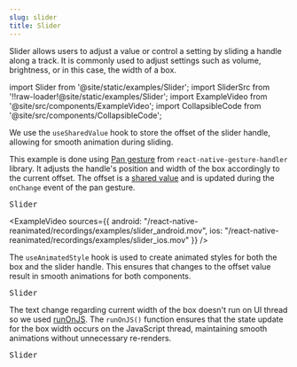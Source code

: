 ```yaml
---
slug: slider
title: Slider
---
```


Slider allows users to adjust a value or control a setting by sliding a handle along a track. It is commonly used to adjust settings such as volume, brightness, or in this case, the width of a box.

import Slider from '@site/static/examples/Slider';
import SliderSrc from '!!raw-loader!@site/static/examples/Slider';
import ExampleVideo from '@site/src/components/ExampleVideo';
import CollapsibleCode from '@site/src/components/CollapsibleCode';

<InteractiveExample src={SliderSrc} component={Slider} />

We use the `useSharedValue` hook to store the offset of the slider handle, allowing for smooth animation during sliding.

<CollapsibleCode src={SliderSrc} showLines={[18,18]}/>

This example is done using [Pan gesture](https://docs.swmansion.com/react-native-gesture-handler/docs/gestures/pan-gesture) from `react-native-gesture-handler` library. It adjusts the handle's position and width of the box accordingly to the current offset. The offset is a [shared value](/docs/fundamentals/glossary#shared-value) and is updated during the `onChange` event of the pan gesture.

<samp id="Slider">Slider</samp>

<CollapsibleCode src={SliderSrc} showLines={[28,41]}/>

<ExampleVideo
sources={{
    android: "/react-native-reanimated/recordings/examples/slider_android.mov",
    ios: "/react-native-reanimated/recordings/examples/slider_ios.mov"
  }}
/>

The `useAnimatedStyle` hook is used to create animated styles for both the box and the slider handle. This ensures that changes to the offset value result in smooth animations for both components.

<samp id="Slider">Slider</samp>

<CollapsibleCode src={SliderSrc} showLines={[40,50]}/>

The text change regarding current width of the box doesn't run on UI thread so we used [runOnJS](/docs/threading/runOnJS/). The `runOnJS()` function ensures that the state update for the box width occurs on the JavaScript thread, maintaining smooth animations without unnecessary re-renders.

<samp id="Slider">Slider</samp>

<CollapsibleCode src={SliderSrc} showLines={[22,25]}/>
